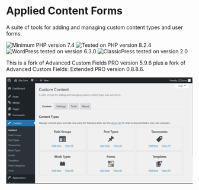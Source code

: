 # Applied Content Forms

A suite of tools for adding and managing custom content types and user forms.

![Minimum PHP version 7.4](https://img.shields.io/badge/PHP_minimum-7.4-8892bf.svg?style=flat-square)
![Tested on PHP version 8.2.4](https://img.shields.io/badge/PHP_tested-8.2.4-8892bf.svg?style=flat-square)
![WordPress tested on version 6.3.0](https://img.shields.io/badge/WordPress_tested-6.3.0-2271b1.svg?style=flat-square)
![ClassicPress tested on version 2.0](https://img.shields.io/badge/ClassicPress_tested-2.0-03768e.svg?style=flat-square)

This is a fork of Advanced Custom Fields PRO version 5.9.6 plus a fork of Advanced Custom Fields: Extended PRO version 0.8.8.6.

![ACF intro page screenshot](https://raw.githubusercontent.com/ControlledChaos/applied-content-forms/main/assets/images/screenshot-01.jpg)
